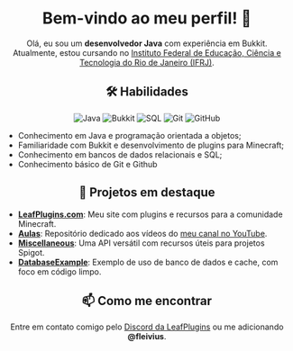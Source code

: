 
<h1 align="center">Bem-vindo ao meu perfil! 👋</h1>
<p align="center">Olá, eu sou um <strong>desenvolvedor Java</strong> com experiência em Bukkit. Atualmente, estou cursando no <a href="https://ifrj.edu.br/">Instituto Federal de Educação, Ciência e Tecnologia do Rio de Janeiro (IFRJ)</a>.</p>

<h2 align="center">🛠️ Habilidades</h2>
<p align="center">
  <img alt="Java" src="https://img.shields.io/badge/-Java-red?style=flat-square&logo=Java&logoColor=white">
  <img alt="Bukkit" src="https://img.shields.io/badge/-Bukkit-9fcf00?style=flat-square&logo=Java&logoColor=white">
  <img alt="SQL" src="https://img.shields.io/badge/-SQL-blue?style=flat-square&logo=MySQL&logoColor=white">
  <img alt="Git" src="https://img.shields.io/badge/-Git-f34f29?style=flat-square&logo=Git&logoColor=white">
  <img alt="GitHub" src="https://img.shields.io/badge/-GitHub-black?style=flat-square&logo=GitHub&logoColor=white">
</p>


- Conhecimento em Java e programação orientada a objetos;
- Familiaridade com Bukkit e desenvolvimento de plugins para Minecraft;
- Conhecimento em bancos de dados relacionais e SQL;
- Conhecimento básico de Git e Github

<h2 align="center">🚀 Projetos em destaque</h2>
<ul>
  <li><strong><a href="https://leafplugins.com">LeafPlugins.com</a></strong>: Meu site com plugins e recursos para a comunidade Minecraft.</li>
  <li><strong><a href="https://github.com/fleivinho/Aulas">Aulas</a></strong>: Repositório dedicado aos vídeos do <a href="https://www.youtube.com/@fleivinho">meu canal no YouTube</a>.</li>
  <li><strong><a href="https://github.com/fleivinho/miscellaneous">Miscellaneous</a></strong>: Uma API versátil com recursos úteis para projetos Spigot.</li>
  <li><strong><a href="https://github.com/fleivinho/DatabaseExample">DatabaseExample</a></strong>: Exemplo de uso de banco de dados e cache, com foco em código limpo.</li>
</ul>

<h2 align="center">📫 Como me encontrar</h2>
<p align="center">Entre em contato comigo pelo <a href="https://www.leafplugins.com/discord">Discord da LeafPlugins</a> ou me adicionando <strong>@fleivius</strong>.</p>

